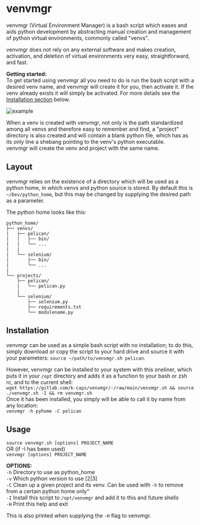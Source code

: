# venvmgr

venvmgr (Virtual Environment Manager) is a bash script which eases and aids python development by abstracting manual creation and management of python virtual environments, commonly called "venvs".

venvmgr does not rely on any external software and makes creation, activation, and deletion of virtual environments very easy, straightforward, and fast.  

**Getting started:**  
To get started using venvmgr all you need to do is run the bash script with a desired venv name, and venvmgr will create it for you, then activate it. If the venv already exists it will simply be activated.
For more details see the [Installation section](#installation) below.

![example](https://gitlab.com/k-caps/venvmgr/-/raw/af93e0fbc3b21b327eeae5c5c7c2a8ee99d416ce/example.png)

When a venv is created with venvmgr, not only is the path standardized among all venvs and therefore easy to remember and find, a "project" directory is also created and will contain a blank python file, which has as its only line a shebang pointing to the venv's python executable.  
venvmgr will create the venv and project with the same name.

## Layout
venvmgr relies on the existence of a directory which will be used as a python home, in which venvs and python source is stored. By default this is `~/Dev/python_home`, but this may be changed by supplying the desired path as a parameter.

The python home looks like this:
```
python_home/
├── venvs/
|   ├── pelican/
|   |   ├── bin/
|   |   └── ...
|   |
|   └── selenium/
|       ├── bin/
|       └── ...
|
└── projects/
    ├── pelican/
    |   └── pelican.py
    |
    └── selenium/
        ├── selenium.py
        ├── requirements.txt
        └── modulename.py
```

## Installation
venvmgr can be used as a simple bash script with no installation; to do this, simply download or copy the script to your hard drive and source it with your parameters:
`source ~/path/to/venvmgr.sh pelican`.

However, venvmgr can be installed to your system with this oneliner, which puts it in your `/opt` directory and adds it as a function to your bash or zsh rc, and to the current shell:  
`wget https://gitlab.com/k-caps/venvmgr/-/raw/main/venvmgr.sh && source ./venvmgr.sh -I && rm venvmgr.sh`    
Once it has been installed, you simply will be able to call it by name from any location:  
`venvmgr -h pyhome -C pelican`

## Usage
`source venvmgr.sh [options] PROJECT_NAME`  
OR (if -I has been used)  
`venvmgr [options] PROJECT_NAME`  
 
**OPTIONS:**  
  `-h`	Directory to use as python_home  
  `-v`	Which python version to use [2|3]  
  `-C`   Clean up a given project and its venv. Can be used with `-h` to remove from a certain python home only"  
  `-I`	Install this script to `/opt/venvmgr` and add it to this and future shells  
  `-H`	Print this help and exit  

This is also printed when supplying the `-H` flag to venvmgr.

